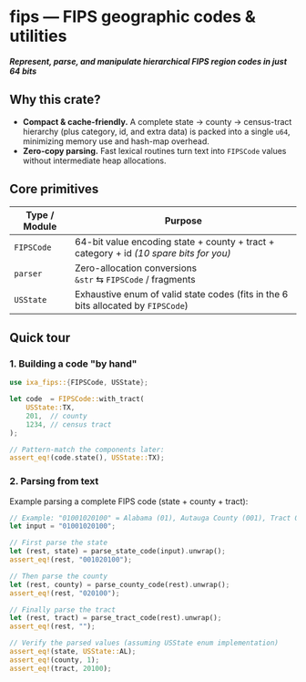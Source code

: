 # fips — FIPS geographic codes & utilities

***Represent, parse, and manipulate hierarchical FIPS region codes in just 64 bits***

## Why this crate?

* **Compact & cache-friendly.** A complete state → county → census-tract hierarchy (plus category, id, and extra data)
  is packed into a single `u64`, minimizing memory use and hash-map overhead.
* **Zero-copy parsing.** Fast lexical routines turn text into `FIPSCode` values without intermediate heap allocations.

## Core primitives

| Type / Module | Purpose                                                      |
| ------------- | ------------------------------------------------------------ |
| `FIPSCode`    | 64-bit value encoding state + county + tract + category + id *(10 spare bits for you)* |
| `parser`      | Zero-allocation conversions <br/>`&str` ⇆ `FIPSCode` / fragments |
| `USState`     | Exhaustive enum of valid state codes (fits in the 6 bits allocated by `FIPSCode`) |

## Quick tour

### 1. Building a code "by hand"

```rust
use ixa_fips::{FIPSCode, USState};

let code  = FIPSCode::with_tract(
    USState::TX,
    201,  // county
    1234, // census tract
);

// Pattern-match the components later:
assert_eq!(code.state(), USState::TX);
```

### **2. Parsing from text**

Example parsing a complete FIPS code (state + county + tract):

```rust
// Example: "01001020100" = Alabama (01), Autauga County (001), Tract 020100
let input = "01001020100";

// First parse the state
let (rest, state) = parse_state_code(input).unwrap();
assert_eq!(rest, "001020100");

// Then parse the county
let (rest, county) = parse_county_code(rest).unwrap();
assert_eq!(rest, "020100");

// Finally parse the tract
let (rest, tract) = parse_tract_code(rest).unwrap();
assert_eq!(rest, "");

// Verify the parsed values (assuming USState enum implementation)
assert_eq!(state, USState::AL);
assert_eq!(county, 1);
assert_eq!(tract, 20100);
```

##

